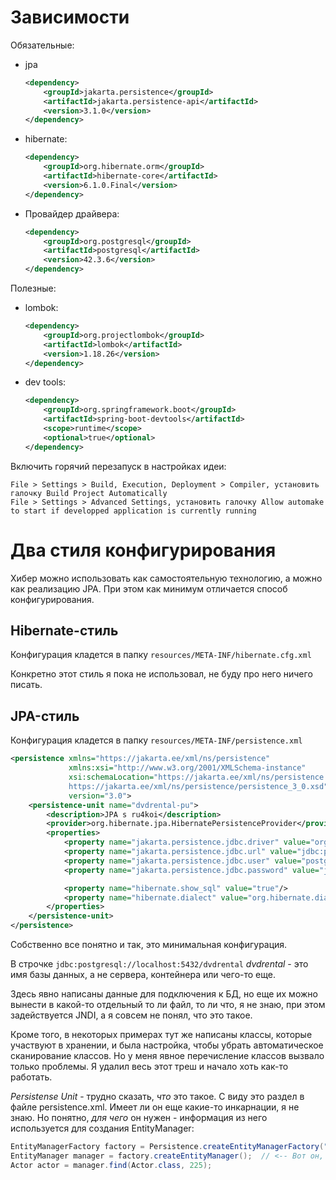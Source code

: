 # Зависимости

Обязательные:

* jpa

  ```xml
  <dependency>
      <groupId>jakarta.persistence</groupId>
      <artifactId>jakarta.persistence-api</artifactId>
      <version>3.1.0</version>
  </dependency>
  ```
* hibernate:
  ```xml
  <dependency>
      <groupId>org.hibernate.orm</groupId>
      <artifactId>hibernate-core</artifactId>
      <version>6.1.0.Final</version>
  </dependency>
  ```

* Провайдер драйвера:
  ```xml
  <dependency>
      <groupId>org.postgresql</groupId>
      <artifactId>postgresql</artifactId>
      <version>42.3.6</version>
  </dependency>
  ```

Полезные:

* lombok:

  ```xml
  <dependency>
      <groupId>org.projectlombok</groupId>
      <artifactId>lombok</artifactId>
      <version>1.18.26</version>
  </dependency>
  ```

* dev tools:
  ```xml
  <dependency>
      <groupId>org.springframework.boot</groupId>
      <artifactId>spring-boot-devtools</artifactId>
      <scope>runtime</scope>
      <optional>true</optional>
  </dependency>
  ```

Включить горячий перезапуск в настройках идеи:

```
File > Settings > Build, Execution, Deployment > Compiler, установить галочку Build Project Automatically
File > Settings > Advanced Settings, установить галочку Allow automake to start if developped application is currently running
```

# Два стиля конфигурирования

Хибер можно использовать как самостоятельную технологию, а можно как реализацию JPA. При этом как минимум отличается способ конфигурирования.

## Hibernate-стиль

Конфигурация кладется в папку `resources/META-INF/hibernate.cfg.xml`

Конкретно этот стиль я пока не использовал, не буду про него ничего писать.

## JPA-стиль

Конфигурация кладется в папку `resources/META-INF/persistence.xml`

```xml
<persistence xmlns="https://jakarta.ee/xml/ns/persistence"
             xmlns:xsi="http://www.w3.org/2001/XMLSchema-instance"
             xsi:schemaLocation="https://jakarta.ee/xml/ns/persistence
             https://jakarta.ee/xml/ns/persistence/persistence_3_0.xsd"
             version="3.0">
    <persistence-unit name="dvdrental-pu">
        <description>JPA s ru4koi</description>
        <provider>org.hibernate.jpa.HibernatePersistenceProvider</provider>
        <properties>
            <property name="jakarta.persistence.jdbc.driver" value="org.postgresql.Driver" />
            <property name="jakarta.persistence.jdbc.url" value="jdbc:postgresql://localhost:5432/dvdrental" />
            <property name="jakarta.persistence.jdbc.user" value="postgres" />
            <property name="jakarta.persistence.jdbc.password" value="j123" />

            <property name="hibernate.show_sql" value="true"/>
            <property name="hibernate.dialect" value="org.hibernate.dialect.PostgreSQLDialect"/>
        </properties>
    </persistence-unit>
</persistence>
```

Собственно все понятно и так, это минимальная конфигурация.

В строчке `jdbc:postgresql://localhost:5432/dvdrental` *dvdrental* - это имя базы данных, а не сервера, контейнера или чего-то еще.

Здесь явно написаны данные для подключения к БД, но еще их можно вынести в какой-то отдельный то ли файл, то ли что, я не знаю, при этом задействуется JNDI, а я совсем не понял, что это такое.

Кроме того, в некоторых примерах тут же написаны классы, которые участвуют в хранении, и была настройка, чтобы убрать автоматическое сканирование классов. Но у меня явное перечисление классов вызвало только проблемы. Я удалил весь этот треш и начало хоть как-то работать.

*Persistense Unit* - трудно сказать, *что* это такое. С виду это раздел в файле persistence.xml. Имеет ли он еще какие-то инкарнации, я не знаю. Но понятно, *для чего* он нужен - информация из него используется для создания EntityManager:

```java
EntityManagerFactory factory = Persistence.createEntityManagerFactory("dvdrental-pu");
EntityManager manager = factory.createEntityManager();  // <-- Вот он, наш контекст БД
Actor actor = manager.find(Actor.class, 225);
```


